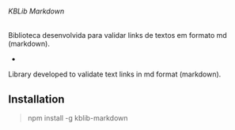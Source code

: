 ###### KBLib Markdown ######

Biblioteca desenvolvida para validar links de textos em formato md (markdown).

-

Library developed to validate text links in md format (markdown).

## Installation

> npm install -g kblib-markdown

